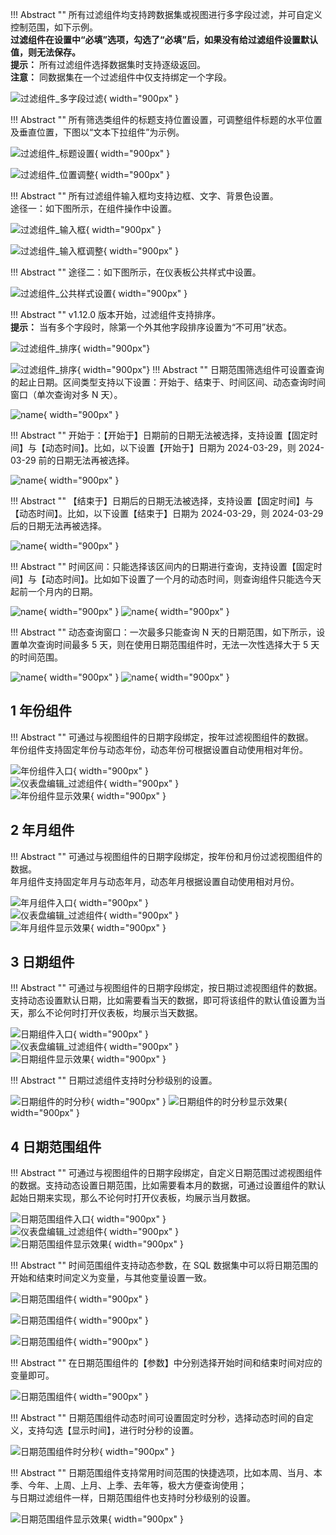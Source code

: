 !!! Abstract ""
	所有过滤组件均支持跨数据集或视图进行多字段过滤，并可自定义控制范围，如下示例。   
	**过滤组件在设置中“必填”选项，勾选了“必填”后，如果没有给过滤组件设置默认值，则无法保存。**  
	**提示：** 所有过滤组件选择数据集时支持逐级返回。  
	**注意：** 同数据集在一个过滤组件中仅支持绑定一个字段。


![过滤组件_多字段过滤](../../img/dashboard_generation/过滤组件控制范围.png){ width="900px" }

!!! Abstract ""
	所有筛选类组件的标题支持位置设置，可调整组件标题的水平位置及垂直位置，下图以“文本下拉组件”为示例。

![过滤组件_标题设置](../../img/dashboard_generation/过滤组件设置标题.png){ width="900px" }

![过滤组件_位置调整](../../img/dashboard_generation/过滤组件_位置调整.png){ width="900px" }

!!! Abstract ""
	所有过滤组件输入框均支持边框、文字、背景色设置。  
	途径一：如下图所示，在组件操作中设置。

![过滤组件_输入框](../../img/dashboard_generation/过滤组件_输入框.png){ width="900px" }

![过滤组件_输入框调整](../../img/dashboard_generation/过滤组件_输入框调整.png){ width="900px" }

!!! Abstract ""
	途径二：如下图所示，在仪表板公共样式中设置。

![过滤组件_公共样式设置](../../img/dashboard_generation/过滤组件_公共样式设置.png){ width="900px" }

!!! Abstract ""
	v1.12.0 版本开始，过滤组件支持排序。  
	**提示：** 当有多个字段时，除第一个外其他字段排序设置为“不可用”状态。

![过滤组件_排序](../../img/dashboard_generation/过滤组件_排序.png){ width="900px"}

![过滤组件_排序](../../img/dashboard_generation/过滤组件_排序结果.png){ width="900px"}
!!! Abstract ""
	日期范围筛选组件可设置查询的起止日期。区间类型支持以下设置：开始于、结束于、时间区间、动态查询时间窗口（单次查询对多 N 天）。

![name](../../img/release_notes/1.6%20日期范围筛选组件可设置查询的起止日期1.png){ width="900px" }

!!! Abstract ""
	开始于：【开始于】日期前的日期无法被选择，支持设置【固定时间】与【动态时间】。比如，以下设置【开始于】日期为 2024-03-29，则 2024-03-29 前的日期无法再被选择。

![name](../../img/release_notes/1.6%20日期范围筛选组件可设置查询的起止日期3.png){ width="900px" }

!!! Abstract ""
	【结束于】日期后的日期无法被选择，支持设置【固定时间】与【动态时间】。比如，以下设置【结束于】日期为 2024-03-29，则 2024-03-29 后的日期无法再被选择。

![name](../../img/release_notes/1.6%20日期范围筛选组件可设置查询的起止日期5.png){ width="900px" }

!!! Abstract ""
	时间区间：只能选择该区间内的日期进行查询，支持设置【固定时间】与【动态时间】。比如如下设置了一个月的动态时间，则查询组件只能选今天起前一个月内的日期。

![name](../../img/release_notes/1.6%20日期范围筛选组件可设置查询的起止日期6.png){ width="900px" }
![name](../../img/release_notes/1.6%20日期范围筛选组件可设置查询的起止日期7.png){ width="900px" }

!!! Abstract ""
	动态查询窗口：一次最多只能查询 N 天的日期范围，如下所示，设置单次查询时间最多 5 天，则在使用日期范围组件时，无法一次性选择大于 5 天的时间范围。

![name](../../img/release_notes/1.6%20日期范围筛选组件可设置查询的起止日期8.png){ width="900px" }
![name](../../img/release_notes/1.6%20日期范围筛选组件可设置查询的起止日期9.png){ width="900px" }



## 1 年份组件

!!! Abstract ""
	可通过与视图组件的日期字段绑定，按年过滤视图组件的数据。  
	年份组件支持固定年份与动态年份，动态年份可根据设置自动使用相对年份。

![年份组件入口](../../img/dashboard_generation/年份组件入口.png){ width="900px" }  
![仪表盘编辑_过滤组件](../../img/dashboard_generation/年份组件.png){ width="900px" }  
![年份组件显示效果](../../img/dashboard_generation/年份组件显示效果.png){ width="900px" }

## 2 年月组件

!!! Abstract ""
	可通过与视图组件的日期字段绑定，按年份和月份过滤视图组件的数据。  
	年月组件支持固定年月与动态年月，动态年月根据设置自动使用相对月份。

![年月组件入口](../../img/dashboard_generation/年月组件入口.png){ width="900px" }  
![仪表盘编辑_过滤组件](../../img/dashboard_generation/年月组件.png){ width="900px" }  
![年月组件显示效果](../../img/dashboard_generation/年月组件显示效果.png){ width="900px" }

## 3 日期组件

!!! Abstract ""
	可通过与视图组件的日期字段绑定，按日期过滤视图组件的数据。支持动态设置默认日期，比如需要看当天的数据，即可将该组件的默认值设置为当天，那么不论何时打开仪表板，均展示当天数据。

![日期组件入口](../../img/dashboard_generation/日期组件入口.png){ width="900px" }  
![仪表盘编辑_过滤组件](../../img/dashboard_generation/日期组件.png){ width="900px" }  
![日期组件显示效果](../../img/dashboard_generation/日期组件显示效果.png){ width="900px" }

!!! Abstract ""
	日期过滤组件支持时分秒级别的设置。

![日期组件的时分秒](../../img/dashboard_generation/日期组件的时分秒.png){ width="900px" }
![日期组件的时分秒显示效果](../../img/dashboard_generation/日期组件的时分秒显示效果.png){ width="900px" }

## 4 日期范围组件

!!! Abstract ""
	可通过与视图组件的日期字段绑定，自定义日期范围过滤视图组件的数据。支持动态设置日期范围，比如需要看本月的数据，可通过设置组件的默认起始日期来实现，那么不论何时打开仪表板，均展示当月数据。

![日期范围组件入口](../../img/dashboard_generation/日期范围组件入口.png){ width="900px" }  
![仪表盘编辑_过滤组件](../../img/dashboard_generation/日期范围组件.png){ width="900px" }  
![日期范围组件显示效果](../../img/dashboard_generation/日期范围组件显示效果.png){ width="900px" }

!!! Abstract ""
	时间范围组件支持动态参数，在 SQL 数据集中可以将日期范围的开始和结束时间定义为变量，与其他变量设置一致。

![日期范围组件](../../img/dashboard_generation/日期范围组件动态参数.png){ width="900px" }

![日期范围组件](../../img/dashboard_generation/日期范围组件动态参数1.png){ width="900px" }

![日期范围组件](../../img/dashboard_generation/日期范围组件动态参数2.png){ width="900px" }

!!! Abstract ""
	在日期范围组件的【参数】中分别选择开始时间和结束时间对应的变量即可。

![日期范围组件](../../img/dashboard_generation/日期范围组件动态参数3.png){ width="900px" }

!!! Abstract ""
	日期范围组件动态时间可设置固定时分秒，选择动态时间的自定义，支持勾选【显示时间】，进行时分秒的设置。

![日期范围组件时分秒](../../img/dashboard_generation/日期范围组件时分秒.png){ width="900px" }

!!! Abstract ""
	日期范围组件支持常用时间范围的快捷选项，比如本周、当月、本季、今年、上周、上月、上季、去年等，极大方便查询使用；  
	与日期过滤组件一样，日期范围组件也支持时分秒级别的设置。

![日期范围组件显示效果](../../img/dashboard_generation/日期范围组件快捷查询.png){ width="900px" }

